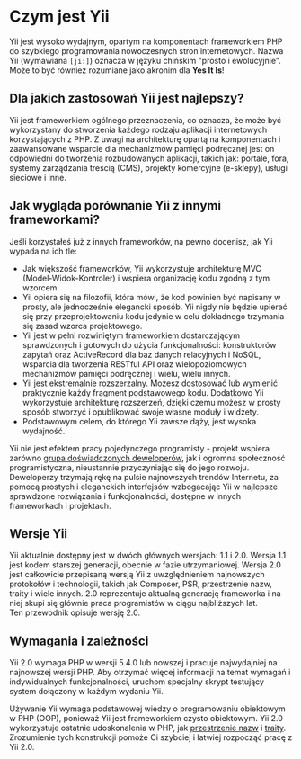 Czym jest Yii
=============

Yii jest wysoko wydajnym, opartym na komponentach frameworkiem PHP do szybkiego programowania 
nowoczesnych stron internetowych. Nazwa Yii (wymawiana `[ji:]`) oznacza w języku chińskim "prosto i ewolucyjnie".
Może to być również rozumiane jako akronim dla **Yes It Is**!


Dla jakich zastosowań Yii jest najlepszy?
-----------------------------------------

Yii jest frameworkiem ogólnego przeznaczenia, co oznacza, że może być wykorzystany do stworzenia 
każdego rodzaju aplikacji internetowych korzystających z PHP. Z uwagi na architekturę 
opartą na komponentach i zaawansowane wsparcie dla mechanizmów pamięci podręcznej jest on odpowiedni
do tworzenia rozbudowanych aplikacji, takich jak: portale, fora, systemy zarządzania treścią (CMS),
projekty komercyjne (e-sklepy), usługi sieciowe i inne.


Jak wygląda porównanie Yii z innymi frameworkami?
-------------------------------------------------

Jeśli korzystałeś już z innych frameworków, na pewno docenisz, jak Yii wypada na ich tle:

* Jak większość frameworków, Yii wykorzystuje architekturę MVC (Model-Widok-Kontroler) i wspiera organizację kodu zgodną 
  z tym wzorcem.
* Yii opiera się na filozofii, która mówi, że kod powinien być napisany w prosty, ale jednocześnie elegancki sposób. 
  Yii nigdy nie będzie upierać się przy przeprojektowaniu kodu jedynie w celu dokładnego trzymania się zasad wzorca projektowego.
* Yii jest w pełni rozwiniętym frameworkiem dostarczającym sprawdzonych i gotowych do użycia funkcjonalności: konstruktorów 
  zapytań oraz ActiveRecord dla baz danych relacyjnych i NoSQL, wsparcia dla tworzenia RESTful API oraz wielopoziomowych 
  mechanizmów pamięci podręcznej i wielu, wielu innych.
* Yii jest ekstremalnie rozszerzalny. Możesz dostosować lub wymienić praktycznie każdy fragment podstawowego kodu. 
  Dodatkowo Yii wykorzystuje architekturę rozszerzeń, dzięki czemu możesz w prosty sposób stworzyć i opublikować swoje 
  własne moduły i widżety.
* Podstawowym celem, do którego Yii zawsze dąży, jest wysoka wydajność.

Yii nie jest efektem pracy pojedynczego programisty - projekt wspiera zarówno 
[grupa doświadczonych deweloperów](https://www.yiiframework.com/team/), jak i ogromna społeczność programistyczna, 
nieustannie przyczyniając się do jego rozwoju. Deweloperzy trzymają rękę na pulsie najnowszych trendów Internetu, 
za pomocą prostych i eleganckich interfejsów wzbogacając Yii w najlepsze sprawdzone rozwiązania i funkcjonalności, 
dostępne w innych frameworkach i projektach.

Wersje Yii
----------

Yii aktualnie dostępny jest w dwóch głównych wersjach: 1.1 i 2.0. Wersja 1.1 jest kodem starszej generacji, obecnie 
w fazie utrzymaniowej. Wersja 2.0 jest całkowicie przepisaną wersją Yii z uwzględnieniem najnowszych protokołów i technologii, 
takich jak Composer, PSR, przestrzenie nazw, traity i wiele innych. 2.0 reprezentuje aktualną generację frameworka i na 
niej skupi się głównie praca programistów w ciągu najbliższych lat.   
Ten przewodnik opisuje wersję 2.0.


Wymagania i zależności
----------------------

Yii 2.0 wymaga PHP w wersji 5.4.0 lub nowszej i pracuje najwydajniej na najnowszej wersji PHP. Aby otrzymać więcej 
informacji na temat wymagań i indywidualnych funkcjonalności, uruchom specjalny skrypt testujący system dołączony w każdym wydaniu Yii.

Używanie Yii wymaga podstawowej wiedzy o programowaniu obiektowym w PHP (OOP), ponieważ Yii
jest frameworkiem czysto obiektowym. Yii 2.0 wykorzystuje ostatnie udoskonalenia w PHP, jak 
[przestrzenie nazw](https://www.php.net/manual/pl/language.namespaces.php) i [traity](https://www.php.net/manual/pl/language.oop5.traits.php). 
Zrozumienie tych konstrukcji pomoże Ci szybciej i łatwiej rozpocząć pracę z Yii 2.0.
